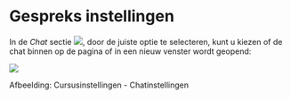 # Gespreks instellingen

In de *Chat* sectie ![](../../.gitbook/assets/graphics326%20%283%29.png), door de juiste optie te selecteren, kunt u kiezen of de chat binnen op de pagina of in een nieuw venster wordt geopend:

![](../../.gitbook/assets/images245%20%283%29.png)
 
 
Afbeelding: Cursusinstellingen - Chatinstellingen
